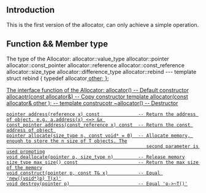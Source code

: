 ## Introduction
This is the first version of the allocator, can only achieve a simple operation.

## Function && Member type

The type of the Allocator:
	allocator::value_type
	allocator::pointer
	allocator::const_pointer
	allocator::reference
	allocator::const_reference
	allocator::size_type
	allocator::difference_type
	allocator::rebind   		--- template <class U> struct rebind { typedef allocator<U> other; };

The interface function of the Allocator:
	allocator()										-- Default constructor
	allocaotr(const allocator&)						-- Copy constructor
	template<class U> allocator(const allocator<U>& other );			-- template construcotr
	~allocator()									-- Destructor

	pointer address(reference x) const 				-- Return the address of object. e.g. a.address(x) <=> &x 
	const_pointer address(const_reference x) const  -- Return the const address of object 
	pointer allocate(size_type n, const void* = 0)  -- Allocate memory, enough to store the n size of T objects. The
	 												   second parameter is used prompting
	void deallocate(pointer p, size_type n)			-- Release memory
	size_type max_size() const 						-- Return the max size of the memory
	void construct(pointer p, const T& x)			-- Equal 'new((void*)p) T(x)'
	void destroy(pointer p)							-- Equal 'p->~T()'